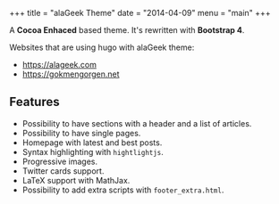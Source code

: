 +++
title = "alaGeek Theme"
date = "2014-04-09"
menu = "main"
+++

A **Cocoa Enhaced** based theme. It's rewritten with **Bootstrap 4**.

Websites that are using hugo with alaGeek theme:

* https://alageek.com
* https://gokmengorgen.net

## Features

* Possibility to have sections with a header and a list of articles.
* Possibility to have single pages.
* Homepage with latest and best posts.
* Syntax highlighting with `hightlightjs`.
* Progressive images.
* Twitter cards support.
* LaTeX support with MathJax.
* Possibility to add extra scripts with `footer_extra.html`.
